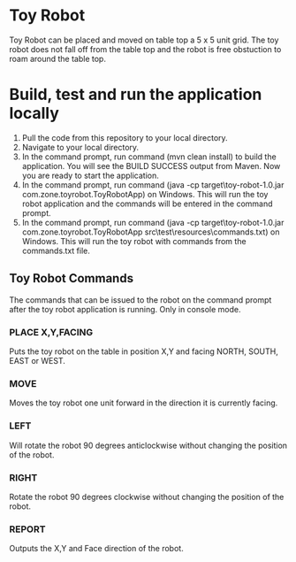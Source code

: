 # Toy Robot

Toy Robot can be placed and moved on table top a 5 x 5 unit grid. The toy robot does not fall off from the table top and the robot is free obstuction to roam around the table top.

# Build, test and run the application locally

1.	Pull the code from this repository to your local directory.
2.	Navigate to your local directory.
3.	In the command prompt, run command (mvn clean install) to build the application. You will see the BUILD SUCCESS output from Maven. Now you are ready to start the application. 
4.	In the command prompt, run command (java -cp target\toy-robot-1.0.jar com.zone.toyrobot.ToyRobotApp) on Windows. This will run the toy robot application and the commands will be entered in the command prompt.
5.	In the command prompt, run command (java -cp target\toy-robot-1.0.jar com.zone.toyrobot.ToyRobotApp src\test\resources\commands.txt) on Windows. This will run the toy robot with commands from the commands.txt file.

## Toy Robot Commands

The commands that can be issued to the robot on the command prompt after the toy robot application is running. Only in console mode.

### PLACE X,Y,FACING
Puts the toy robot on the table in position X,Y and facing NORTH, SOUTH, EAST or WEST.

### MOVE
Moves the toy robot one unit forward in the direction it is currently facing.

### LEFT
Will rotate the robot 90 degrees anticlockwise without changing the position of the robot.

### RIGHT
Rotate the robot 90 degrees clockwise without changing the position of the robot.

### REPORT
Outputs the X,Y and Face direction of the robot. 